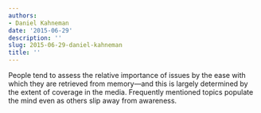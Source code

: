```yaml
---
authors:
- Daniel Kahneman
date: '2015-06-29'
description: ''
slug: 2015-06-29-daniel-kahneman
title: ''
---
```

People tend to assess the relative importance of issues by the ease with which they are retrieved from memory—and this is largely determined by the extent of coverage in the media. Frequently mentioned topics populate the mind even as others slip away from awareness.



